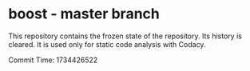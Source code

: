 # boost - master branch

This repository contains the frozen state of the repository.
Its history is cleared. It is used only for static code
analysis with Codacy.

Commit Time: 1734426522